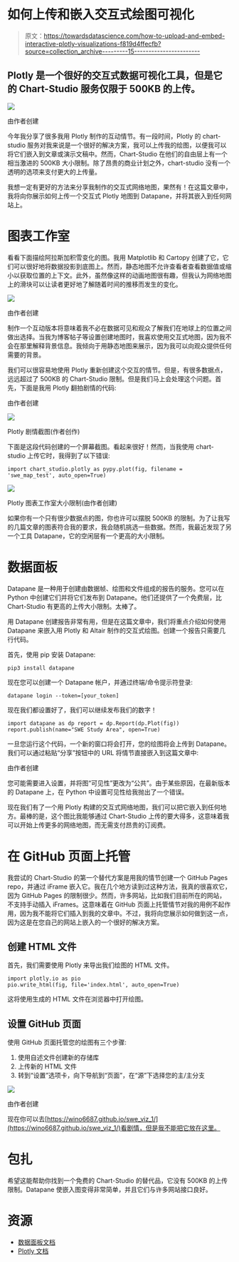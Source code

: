 # 如何上传和嵌入交互式绘图可视化

> 原文：<https://towardsdatascience.com/how-to-upload-and-embed-interactive-plotly-visualizations-f819d4ffecfb?source=collection_archive---------15----------------------->

## Plotly 是一个很好的交互式数据可视化工具，但是它的 Chart-Studio 服务仅限于 500KB 的上传。

![](img/d177559788065001c0bd7fbc0ea8b634.png)

由作者创建

今年我分享了很多我用 Plotly 制作的互动情节。有一段时间，Plotly 的 chart-studio 服务对我来说是一个很好的解决方案，我可以上传我的绘图，以便我可以将它们嵌入到文章或演示文稿中。然而，Chart-Studio 在他们的自由层上有一个相当激进的 500KB 大小限制。除了昂贵的商业计划之外，chart-studio 没有一个透明的选项来支付更大的上传量。

我想一定有更好的方法来分享我制作的交互式网络地图，果然有！在这篇文章中，我将向你展示如何上传一个交互式 Plotly 地图到 Datapane，并将其嵌入到任何网站上。

# 图表工作室

看看下面描绘阿拉斯加积雪变化的图。我用 Matplotlib 和 Cartopy 创建了它，它们可以很好地将数据投影到底图上。然而，静态地图不允许查看者查看数据值或缩小以获取位置的上下文。此外，虽然像这样的动画地图很有趣，但我认为网络地图上的滑块可以让读者更好地了解随着时间的推移而发生的变化。

![](img/d5bea2723f19e21061ff8e5920267ced.png)

由作者创建

制作一个互动版本将意味着我不必在数据可见和观众了解我们在地球上的位置之间做出选择。当我为博客帖子等设置创建地图时，我喜欢使用交互式地图，因为我不会在那里解释背景信息。我倾向于用静态地图来展示，因为我可以向观众提供任何需要的背景。

我们可以很容易地使用 Plotly 重新创建这个交互的情节。但是，有很多数据点，远远超过了 500KB 的 Chart-Studio 限制。但是我们马上会处理这个问题。首先，下面是我用 Plotly 翻拍剧情的代码:

由作者创建

![](img/4ae49cf27f8bd1f2fa5d39ad7d4c508b.png)

Plotly 剧情截图(作者创作)

下面是这段代码创建的一个屏幕截图。看起来很好！然而，当我使用 chart-studio 上传它时，我得到了以下错误:

```
import chart_studio.plotly as pypy.plot(fig, filename = 'swe_map_test', auto_open=True)
```

![](img/fcc0391a655947f718c5d072d0253cd4.png)

Plotly 图表工作室大小限制(由作者创建)

如果你有一个只有很少数据点的图，你也许可以摆脱 500KB 的限制。为了让我写的几篇文章的图表符合我的要求，我会随机挑选一些数据。然而，我最近发现了另一个工具 Datapane，它的空闲层有一个更高的大小限制。

# 数据面板

Datapane 是一种用于创建由数据帧、绘图和文件组成的报告的服务。您可以在 Python 中创建它们并将它们发布到 Datapane。他们还提供了一个免费层，比 Chart-Studio 有更高的上传大小限制。太棒了。

用 Datapane 创建报告非常有用，但是在这篇文章中，我们将重点介绍如何使用 Datapane 来嵌入用 Plotly 和 Altair 制作的交互式绘图。创建一个报告只需要几行代码。

首先，使用 pip 安装 Datapane:

```
pip3 install datapane
```

现在您可以创建一个 Datapane 帐户，并通过终端/命令提示符登录:

```
datapane login --token=[your_token]
```

现在我们都设置好了，我们可以继续发布我们的数字！

```
import datapane as dp report = dp.Report(dp.Plot(fig))
report.publish(name="SWE Study Area", open=True)
```

一旦您运行这个代码，一个新的窗口将会打开，您的绘图将会上传到 Datapane。我们可以通过粘贴“分享”按钮中的 URL 将情节直接嵌入到这篇文章中:

由作者创建

您可能需要进入设置，并将图“可见性”更改为“公共”。由于某些原因，在最新版本的 Datapane 上，在 Python 中设置可见性给我抛出了一个错误。

现在我们有了一个用 Plotly 构建的交互式网络地图，我们可以把它嵌入到任何地方。最棒的是，这个图比我能够通过 Chart-Studio 上传的要大得多，这意味着我可以开始上传更多的网络地图，而无需支付昂贵的订阅费。

# 在 GitHub 页面上托管

我尝试的 Chart-Studio 的第一个替代方案是用我的情节创建一个 GitHub Pages repo，并通过 iFrame 嵌入它。我在几个地方读到过这种方法，我真的很喜欢它，因为 GitHub Pages 的限制很少。然而，许多网站，比如我们目前所在的网站，不支持手动插入 iFrames。这意味着在 GitHub 页面上托管情节对我的用例不起作用，因为我不能将它们插入到我的文章中。不过，我将向您展示如何做到这一点，因为这是在您自己的网站上嵌入的一个很好的解决方案。

## 创建 HTML 文件

首先，我们需要使用 Plotly 来导出我们绘图的 HTML 文件。

```
import plotly.io as pio
pio.write_html(fig, file='index.html', auto_open=True)
```

这将使用生成的 HTML 文件在浏览器中打开绘图。

## 设置 GitHub 页面

使用 GitHub 页面托管您的绘图有三个步骤:

1.  使用自述文件创建新的存储库
2.  上传新的 HTML 文件
3.  转到“设置”选项卡，向下导航到“页面”，在“源”下选择您的主/主分支

![](img/8fcc867ec6d7388ed7d746bbb6573db7.png)

由作者创建

现在你可以去[https://wino6687.github.io/swe_viz_1/](https://wino6687.github.io/swe_viz_1/)看剧情，但是我不能把它放在这里。

# 包扎

希望这能帮助你找到一个免费的 Chart-Studio 的替代品，它没有 500KB 的上传限制。Datapane 使嵌入图变得非常简单，并且它们与许多网站接口良好。

# 资源

*   [数据面板文档](https://docs.datapane.com/)
*   [Plotly 文档](https://plotly.com/python/)